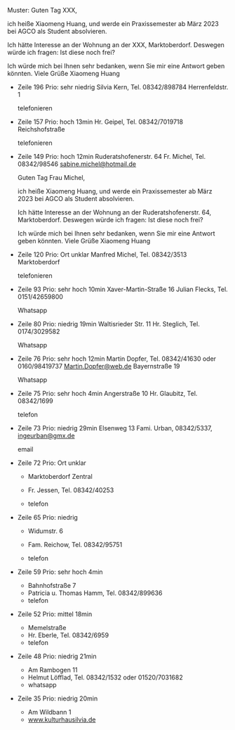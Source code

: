 Muster:
Guten Tag XXX,

ich heiße Xiaomeng Huang, und werde ein Praxissemester ab März 2023 bei AGCO als Student absolvieren. 

Ich hätte Interesse an der Wohnung an der XXX, Marktoberdorf. Deswegen würde ich fragen: 
Ist diese noch frei?

Ich würde mich bei Ihnen sehr bedanken, wenn Sie mir eine Antwort geben könnten.
Viele Grüße
Xiaomeng Huang


- Zeile 196 Prio: sehr niedrig
	Silvia Kern, Tel.  08342/898784
	Herrenfeldstr. 1
	
	telefonieren

- Zeile 157 Prio: hoch 13min
	Hr. Geipel, Tel. 08342/7019718
	Reichshofstraße
	
	telefonieren

- Zeile 149 Prio: hoch 12min
	Ruderatshofenerstr. 64
	Fr. Michel, Tel. 08342/98546 sabine.michel@hotmail.de
	
	Guten Tag Frau Michel,
	
	ich heiße Xiaomeng Huang, und werde ein Praxissemester ab März 2023 bei AGCO als Student absolvieren. 
	
	Ich hätte Interesse an der Wohnung an der Ruderatshofenerstr. 64, Marktoberdorf. Deswegen würde ich fragen: 
	Ist diese noch frei?
	
	Ich würde mich bei Ihnen sehr bedanken, wenn Sie mir eine Antwort geben könnten.
	Viele Grüße
	Xiaomeng Huang

- Zeile 120 Prio: Ort unklar
	Manfred Michel, Tel. 08342/3513
	Marktoberdorf
	
	telefonieren

- Zeile 93 Prio: sehr hoch 10min
	Xaver-Martin-Straße 16
	Julian Flecks, Tel. 0151/42659800
	
	Whatsapp

- Zeile 80 Prio: niedrig 19min
	Waltisrieder Str. 11
	Hr. Steglich, Tel. 0174/3029582
	
	Whatsapp

- Zeile 76 Prio: sehr hoch 12min
	Martin Dopfer, Tel. 08342/41630 oder 0160/98419737
	Martin.Dopfer@web.de
	Bayernstraße 19
	
	Whatsapp

- Zeile 75 Prio: sehr hoch 4min
	Angerstraße 10
	Hr. Glaubitz, Tel. 08342/1699
	
	telefon

- Zeile 73 Prio: niedrig 29min
	Elsenweg 13
	Fami. Urban, 08342/5337, ingeurban@gmx.de
	
	email

- Zeile 72 Prio: Ort unklar
	- Marktoberdorf Zentral
	- Fr. Jessen, Tel. 08342/40253

	- telefon

- Zeile 65 Prio: niedrig
	- Widumstr. 6
	- Fam. Reichow, Tel. 08342/95751

	- telefon

- Zeile 59 Prio: sehr hoch 4min
	- Bahnhofstraße 7
	- Patricia u. Thomas Hamm, Tel. 08342/899636
	- telefon

- Zeile 52 Prio: mittel 18min
	- Memelstraße
	- Hr. Eberle, Tel. 08342/6959
	- telefon

- Zeile 48 Prio: niedrig 21min
	- Am Rambogen 11
	- Helmut Löfflad, Tel. 08342/1532 oder 01520/7031682
	- whatsapp

- Zeile 35 Prio: niedrig 20min
	- Am Wildbann 1
	- www.kulturhausilvia.de











